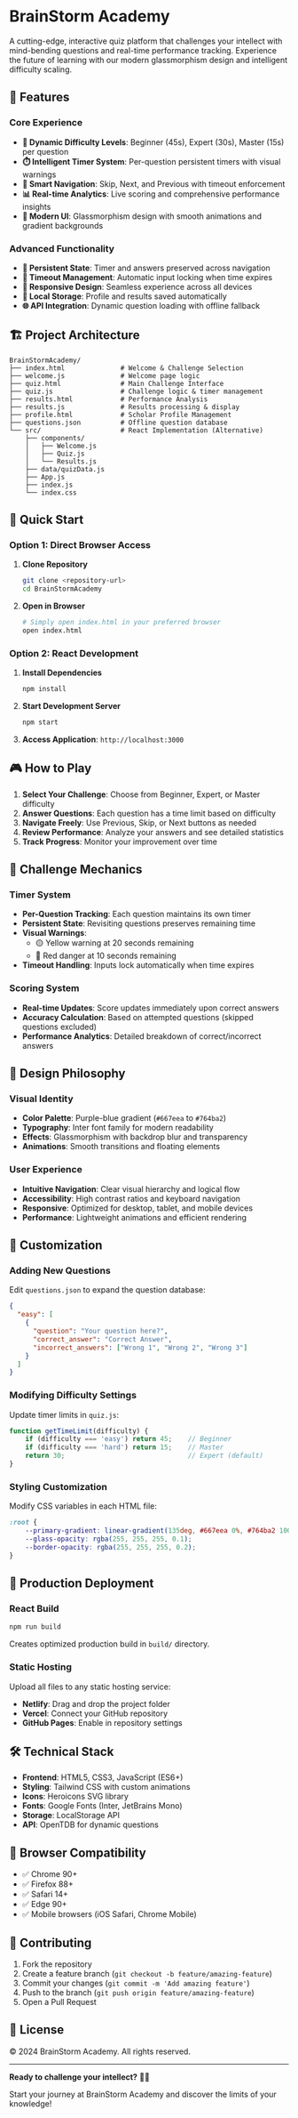 # BrainStorm Academy

A cutting-edge, interactive quiz platform that challenges your intellect with mind-bending questions and real-time performance tracking. Experience the future of learning with our modern glassmorphism design and intelligent difficulty scaling.

## 🌟 Features

### Core Experience
- **🎯 Dynamic Difficulty Levels**: Beginner (45s), Expert (30s), Master (15s) per question
- **⏱️ Intelligent Timer System**: Per-question persistent timers with visual warnings
- **🧠 Smart Navigation**: Skip, Next, and Previous with timeout enforcement
- **📊 Real-time Analytics**: Live scoring and comprehensive performance insights
- **🎨 Modern UI**: Glassmorphism design with smooth animations and gradient backgrounds

### Advanced Functionality
- **🔄 Persistent State**: Timer and answers preserved across navigation
- **🚨 Timeout Management**: Automatic input locking when time expires
- **📱 Responsive Design**: Seamless experience across all devices
- **💾 Local Storage**: Profile and results saved automatically
- **🌐 API Integration**: Dynamic question loading with offline fallback

## 🏗️ Project Architecture

```
BrainStormAcademy/
├── index.html              # Welcome & Challenge Selection
├── welcome.js              # Welcome page logic
├── quiz.html               # Main Challenge Interface
├── quiz.js                 # Challenge logic & timer management
├── results.html            # Performance Analysis
├── results.js              # Results processing & display
├── profile.html            # Scholar Profile Management
├── questions.json          # Offline question database
└── src/                    # React Implementation (Alternative)
    ├── components/
    │   ├── Welcome.js
    │   ├── Quiz.js
    │   └── Results.js
    ├── data/quizData.js
    ├── App.js
    ├── index.js
    └── index.css
```

## 🚀 Quick Start

### Option 1: Direct Browser Access
1. **Clone Repository**
   ```bash
   git clone <repository-url>
   cd BrainStormAcademy
   ```

2. **Open in Browser**
   ```bash
   # Simply open index.html in your preferred browser
   open index.html
   ```

### Option 2: React Development
1. **Install Dependencies**
   ```bash
   npm install
   ```

2. **Start Development Server**
   ```bash
   npm start
   ```

3. **Access Application**: `http://localhost:3000`

## 🎮 How to Play

1. **Select Your Challenge**: Choose from Beginner, Expert, or Master difficulty
2. **Answer Questions**: Each question has a time limit based on difficulty
3. **Navigate Freely**: Use Previous, Skip, or Next buttons as needed
4. **Review Performance**: Analyze your answers and see detailed statistics
5. **Track Progress**: Monitor your improvement over time

## 🧠 Challenge Mechanics

### Timer System
- **Per-Question Tracking**: Each question maintains its own timer
- **Persistent State**: Revisiting questions preserves remaining time
- **Visual Warnings**: 
  - 🟡 Yellow warning at 20 seconds remaining
  - 🔴 Red danger at 10 seconds remaining
- **Timeout Handling**: Inputs lock automatically when time expires

### Scoring System
- **Real-time Updates**: Score updates immediately upon correct answers
- **Accuracy Calculation**: Based on attempted questions (skipped questions excluded)
- **Performance Analytics**: Detailed breakdown of correct/incorrect answers

## 🎨 Design Philosophy

### Visual Identity
- **Color Palette**: Purple-blue gradient (`#667eea` to `#764ba2`)
- **Typography**: Inter font family for modern readability
- **Effects**: Glassmorphism with backdrop blur and transparency
- **Animations**: Smooth transitions and floating elements

### User Experience
- **Intuitive Navigation**: Clear visual hierarchy and logical flow
- **Accessibility**: High contrast ratios and keyboard navigation
- **Responsive**: Optimized for desktop, tablet, and mobile devices
- **Performance**: Lightweight animations and efficient rendering

## 🔧 Customization

### Adding New Questions
Edit `questions.json` to expand the question database:

```json
{
  "easy": [
    {
      "question": "Your question here?",
      "correct_answer": "Correct Answer",
      "incorrect_answers": ["Wrong 1", "Wrong 2", "Wrong 3"]
    }
  ]
}
```

### Modifying Difficulty Settings
Update timer limits in `quiz.js`:

```javascript
function getTimeLimit(difficulty) {
    if (difficulty === 'easy') return 45;    // Beginner
    if (difficulty === 'hard') return 15;    // Master
    return 30;                               // Expert (default)
}
```

### Styling Customization
Modify CSS variables in each HTML file:

```css
:root {
    --primary-gradient: linear-gradient(135deg, #667eea 0%, #764ba2 100%);
    --glass-opacity: rgba(255, 255, 255, 0.1);
    --border-opacity: rgba(255, 255, 255, 0.2);
}
```

## 🚀 Production Deployment

### React Build
```bash
npm run build
```
Creates optimized production build in `build/` directory.

### Static Hosting
Upload all files to any static hosting service:
- **Netlify**: Drag and drop the project folder
- **Vercel**: Connect your GitHub repository
- **GitHub Pages**: Enable in repository settings

## 🛠️ Technical Stack

- **Frontend**: HTML5, CSS3, JavaScript (ES6+)
- **Styling**: Tailwind CSS with custom animations
- **Icons**: Heroicons SVG library
- **Fonts**: Google Fonts (Inter, JetBrains Mono)
- **Storage**: LocalStorage API
- **API**: OpenTDB for dynamic questions

## 📱 Browser Compatibility

- ✅ Chrome 90+
- ✅ Firefox 88+
- ✅ Safari 14+
- ✅ Edge 90+
- ✅ Mobile browsers (iOS Safari, Chrome Mobile)

## 🤝 Contributing

1. Fork the repository
2. Create a feature branch (`git checkout -b feature/amazing-feature`)
3. Commit your changes (`git commit -m 'Add amazing feature'`)
4. Push to the branch (`git push origin feature/amazing-feature`)
5. Open a Pull Request

## 📄 License

© 2024 BrainStorm Academy. All rights reserved.

---

**Ready to challenge your intellect?** 🧠✨

Start your journey at BrainStorm Academy and discover the limits of your knowledge!